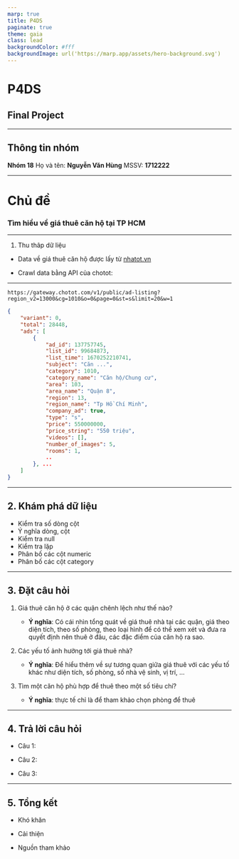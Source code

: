```yaml
---
marp: true
title: P4DS
paginate: true
theme: gaia
class: lead
backgroundColor: #fff
backgroundImage: url('https://marp.app/assets/hero-background.svg')
---
```



# P4DS

## Final Project
---

## Thông tin nhóm

**Nhóm 18**
Họ và tên: **Nguyễn Văn Hùng**
MSSV: **1712222**

---

# Chủ đề

### Tìm hiểu về giá thuê căn hộ tại TP HCM

---

1. Thu thâp dữ liệu

+ Data về giá thuê căn hộ được lấy từ [nhatot.vn](https://batdongsan.com.vn/cho-thue-can-ho-chung-cu-tp-hcm)

+ Crawl data bằng API của chotot:

---
```
https://gateway.chotot.com/v1/public/ad-listing?region_v2=13000&cg=1010&o=0&page=0&st=s&limit=20&w=1
```

```json
{
    "variant": 0,
    "total": 28448,
    "ads": [
        {
            "ad_id": 137757745,
            "list_id": 99684873,
            "list_time": 1670252210741,
            "subject": "Căn ...",
            "category": 1010,
            "category_name": "Căn hộ/Chung cư",
            "area": 103,
            "area_name": "Quận 8",
            "region": 13,
            "region_name": "Tp Hồ Chí Minh",
            "company_ad": true,
            "type": "s",
            "price": 550000000,
            "price_string": "550 triệu",
            "videos": [],
            "number_of_images": 5,
            "rooms": 1,
            ..
        }, ...
    ]
}
```

---

## 2. Khám phá dữ liệu

+ Kiểm tra số dòng cột
+ Ý nghĩa dòng, cột
+ Kiểm tra null
+ Kiểm tra lặp
+ Phân bố các cột numeric
+ Phân bố các cột category

---

## 3. Đặt câu hỏi

1. Giá thuê căn hộ ở các quận chênh lệch như thế nào?
   + **Ý nghĩa**: Có cái nhìn tổng quát về giá thuê nhà tại các quận, giá theo diện tích, theo số phòng, theo loại hình để có thể xem xét và đưa ra quyết định nên thuê ở đâu, các đặc điểm của căn hộ ra sao.

2. Các yếu tố ảnh hưởng tới giá thuê nhà?
   + **Ý nghĩa**: Để hiểu thêm về sự tương quan giữa giá thuê với các yếu tố khác như diện tích, số phòng, số nhà vệ sinh, vị trí, ...

3. Tìm một căn hộ phù hợp để thuê theo một số tiêu chí?
   + **Ý nghĩa**: thực tế chỉ là để tham khảo chọn phòng để thuê

---

## 4. Trả lời câu hỏi

+ Câu 1:

+ Câu 2:

+ Câu 3:

---

## 5. Tổng kết

+ Khó khăn

+ Cải thiện

+ Nguồn tham khảo
